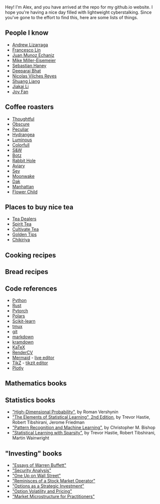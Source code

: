 Hey! I'm Alex, and you have arrived at the repo for my github.io website. I hope you're having a nice day filled with lightweight cyberstalking. Since you've gone to the effort to find this, here are some lists of things.

## People I know
- [Andrew Lizarraga](https://drewrl3v.github.io/)
- [Francesco Lin](https://www.math.columbia.edu/~flin/)
- [Juan Munoz Echaniz](https://sites.google.com/scgp.stonybrook.edu/juanmunozechaniz/)
- [Mike Miller-Eisemeier](https://sites.google.com/view/millereismeier/home)
- [Sebastian Haney](https://sites.google.com/view/sebastian-haney/home)
- [Deeparaj Bhat](https://sites.google.com/view/dbhat/)
- [Nicolas Vilches Reyes](https://www.math.columbia.edu/~nivilches/)
- [Shuang Liang]()
- [Jiakai Li](http://instantons.org/)
- [Joy Fan](https://joylfan.weebly.com/)

## Coffee roasters
- [Thoughtful](https://thoughtfulcoffee.co/)
- [Obscure](https://www.obscure.coffee/)
- [Peculiar]()
- [Hydrangea](https://hydrangea.coffee/)
- [Luminous](https://www.loveluminous.coffee/)
- [Colorfull](https://colorfullcoffee.com/)
- [S&W](https://www.swroasting.coffee/)
- [Botz](https://botz-coffee.com/)
- [Rabbit Hole](https://www.rabbitholeroasters.com/)
- [Aviary](https://aviary.coffee/)
- [Sey](https://www.seycoffee.com/)
- [Moonwake](https://moonwakecoffeeroasters.com/)
- [Dak](https://www.dakcoffeeroasters.com/)
- [Manhattan](https://manhattancoffeeroasters.com/shop/)
- [Flower Child](https://flowerchildcoffee.com/)


## Places to buy nice tea
- [Tea Dealers](https://www.teadealers.com/)
- [Spirit Tea](https://spirittea.co/)
- [Cultivate Tea](https://cultivatetea.com/collections/tea)
- [Golden Tips](https://www.goldentipstea.com/)
- [Chikiriya](https://kyo-chikiriya.shop/)

## Cooking recipes


## Bread recipes


## Code references
- [Python](https://docs.python.org/3/library/)
- [Rust](https://doc.rust-lang.org/std/index.html)
- [Pytorch](https://pytorch.org/docs/stable/index.html) 
- [Polars](https://docs.pola.rs/)
- [Scikit-learn](https://scikit-learn.org/stable/api/index.html)
- [tmux](https://github.com/tmux/tmux/wiki/Getting-Started)
- [git](https://git-scm.com/doc)
- [markdown](https://www.markdownguide.org/cheat-sheet/)
- [kramdown](https://kramdown.gettalong.org/quickref.html) 
- [KaTeX](https://katex.org/docs/supported.html)
- [RenderCV](https://docs.rendercv.com/user_guide/)
- [Mermaid](https://mermaid.js.org) - [live editor](https://mermaid.live/edit)
- [TikZ](https://tikz.net/) - [tikzit editor](https://tikzit.github.io/)
- [Plotly](https://plotly.com/javascript/) 


## Mathematics books


## Statistics books
- ["High-Dimensional Probability"](https://www.math.uci.edu/~rvershyn/papers/HDP-book/HDP-book.pdf), by Roman Vershynin
- ["The Elements of Statistical Learning", 2nd Edition](https://libgen.is/book/index.php?md5=0161E6689920ACB72E562A5B8D726F4D), by Trevor Hastie, Robert Tibshirani, Jerome Friedman
- ["Pattern Recognition and Machine Learning"](https://libgen.is/book/index.php?md5=6B552B24CAE380BB656F7AAEF7F81B46), by Christopher M. Bishop
- ["Statistical Learning with Sparsity"](https://libgen.is/book/index.php?md5=823BE00791A0521B82B15C9A35CB9C1E), by Trevor Hastie, Robert Tibshirani, Martin Wainwright

## "Investing" books
- ["Essays of Warren Buffett"]()
- ["Security Analysis"]()
- ["One Up on Wall Street"]()
- ["Reminisces of a Stock Market Operator"]()
- ["Options as a Strategic Investment"]()
- ["Option Volatility and Pricing"]()
- ["Market Microstructure for Practitioners"]() 

